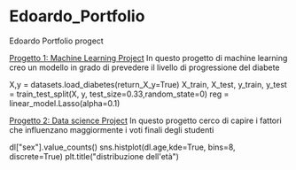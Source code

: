 # Edoardo_Portfolio
Edoardo Portfolio progect

[Progetto 1: Machine Learning Project](https://github.com/EdoardoCasa/machine_learning_pro/blob/main/lav2.ipynb)
In questo progetto di machine learning creo un modello in grado di prevedere il livello di progressione del diabete

X,y = datasets.load_diabetes(return_X_y=True)
X_train, X_test, y_train, y_test = train_test_split(X, y, test_size=0.33,random_state=0)
reg = linear_model.Lasso(alpha=0.1)

[Progetto 2: Data science Project](https://github.com/EdoardoCasa/data_science_progect)
In questo progetto cerco di capire i fattori che influenzano maggiormente i voti finali degli studenti

dl["sex"].value_counts()
sns.histplot(dl.age,kde=True, bins=8, discrete=True)
plt.title("distribuzione dell'età")
